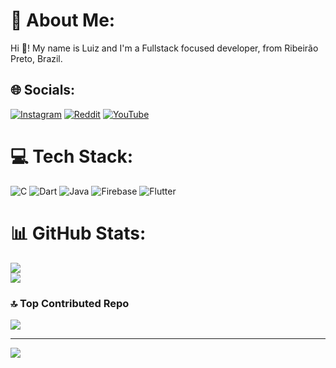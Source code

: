 # 💫 About Me:
Hi 👋! My name is Luiz and I'm a Fullstack focused developer, from Ribeirão Preto, Brazil.


## 🌐 Socials:
[![Instagram](https://img.shields.io/badge/Instagram-%23E4405F.svg?logo=Instagram&logoColor=white)](https://instagram.com/blockillua) [![Reddit](https://img.shields.io/badge/Reddit-%23FF4500.svg?logo=Reddit&logoColor=white)](https://reddit.com/user/Equal-Tension8695) [![YouTube](https://img.shields.io/badge/YouTube-%23FF0000.svg?logo=YouTube&logoColor=white)](https://youtube.com/@https://www.youtube.com/@killuaconfessions989) 

# 💻 Tech Stack:
![C](https://img.shields.io/badge/c-%2300599C.svg?style=for-the-badge&logo=c&logoColor=white) ![Dart](https://img.shields.io/badge/dart-%230175C2.svg?style=for-the-badge&logo=dart&logoColor=white) ![Java](https://img.shields.io/badge/java-%23ED8B00.svg?style=for-the-badge&logo=openjdk&logoColor=white) ![Firebase](https://img.shields.io/badge/firebase-%23039BE5.svg?style=for-the-badge&logo=firebase) ![Flutter](https://img.shields.io/badge/Flutter-%2302569B.svg?style=for-the-badge&logo=Flutter&logoColor=white)
# 📊 GitHub Stats:
![](https://github-readme-streak-stats.herokuapp.com/?user=fxckillua&theme=dark&hide_border=true)<br/>
![](https://github-readme-stats.vercel.app/api/top-langs/?username=fxckillua&theme=dark&hide_border=true&include_all_commits=false&count_private=false&layout=compact)

### 🔝 Top Contributed Repo
![](https://github-contributor-stats.vercel.app/api?username=fxckillua&limit=5&theme=dark&combine_all_yearly_contributions=true)

---
[![](https://visitcount.itsvg.in/api?id=fxckillua&icon=0&color=0)](https://visitcount.itsvg.in)

<!-- Proudly created with GPRM ( https://gprm.itsvg.in ) -->

